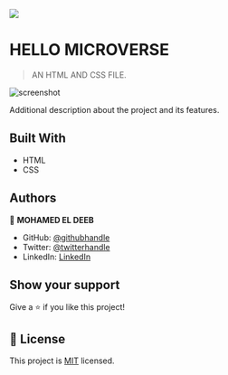 ![](https://img.shields.io/badge/Microverse-blueviolet)

# HELLO MICROVERSE

> AN HTML AND CSS FILE.
 
![screenshot](./IMG1.png)

Additional description about the project and its features.

## Built With

- HTML
- CSS

## Authors

👤 **MOHAMED EL DEEB**

- GitHub: [@githubhandle](https://github.com/eng-mohamed-eldeeb)
- Twitter: [@twitterhandle](https://https://twitter.com/eldeeb_3o)
- LinkedIn: [LinkedIn](https://https://www.linkedin.com/in/mohamed-eldeeb-a69022206/)

## Show your support

Give a ⭐️ if you like this project!

## 📝 License

This project is [MIT](./MIT.md) licensed.
